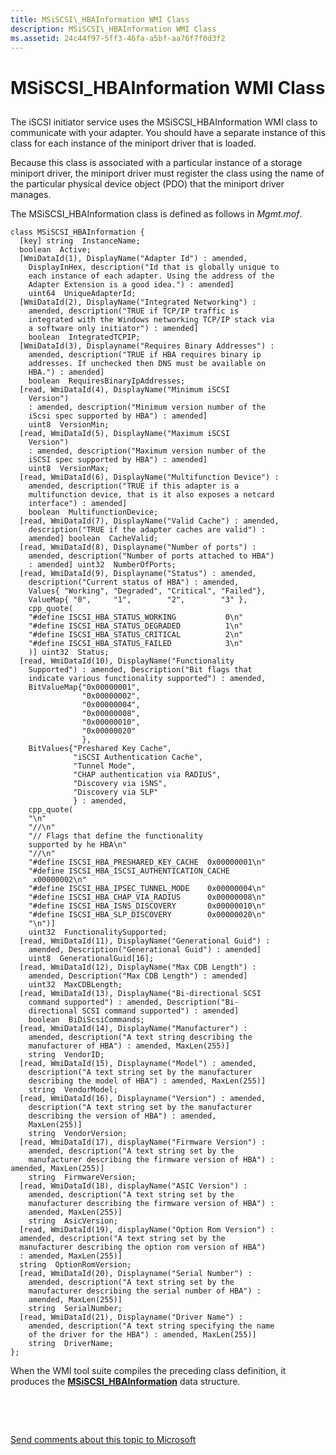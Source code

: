 ```yaml
---
title: MSiSCSI\_HBAInformation WMI Class
description: MSiSCSI\_HBAInformation WMI Class
ms.assetid: 24c44f97-5ff3-46fa-a5bf-aa76f7f0d3f2
---
```


# MSiSCSI\_HBAInformation WMI Class


## <span id="ddk_msiscsi_hbainformation_wmi_class_kr"></span><span id="DDK_MSISCSI_HBAINFORMATION_WMI_CLASS_KR"></span>


The iSCSI initiator service uses the MSiSCSI\_HBAInformation WMI class to communicate with your adapter. You should have a separate instance of this class for each instance of the miniport driver that is loaded.

Because this class is associated with a particular instance of a storage miniport driver, the miniport driver must register the class using the name of the particular physical device object (PDO) that the miniport driver manages.

The MSiSCSI\_HBAInformation class is defined as follows in *Mgmt.mof*.

```
class MSiSCSI_HBAInformation {
  [key] string  InstanceName;
  boolean  Active;
  [WmiDataId(1), DisplayName("Adapter Id") : amended, 
    DisplayInHex, description("Id that is globally unique to
    each instance of each adapter. Using the address of the
    Adapter Extension is a good idea.") : amended] 
    uint64  UniqueAdapterId;
  [WmiDataId(2), DisplayName("Integrated Networking") : 
    amended, description("TRUE if TCP/IP traffic is 
    integrated with the Windows networking TCP/IP stack via 
    a software only initiator") : amended] 
    boolean  IntegratedTCPIP;
  [WmiDataId(3), Displayname("Requires Binary Addresses") :
    amended, description("TRUE if HBA requires binary ip
    addresses. If unchecked then DNS must be available on
    HBA.") : amended] 
    boolean  RequiresBinaryIpAddresses;
  [read, WmiDataId(4), DisplayName("Minimum iSCSI 
    Version")
    : amended, description("Minimum version number of the
    iScsi spec supported by HBA") : amended] 
    uint8  VersionMin;
  [read, WmiDataId(5), DisplayName("Maximum iSCSI
    Version") 
    : amended, description("Maximum version number of the 
    iSCSI spec supported by HBA") : amended] 
    uint8  VersionMax;
  [read, WmiDataId(6), DisplayName("Multifunction Device") : 
    amended, description("TRUE if this adapter is a 
    multifunction device, that is it also exposes a netcard 
    interface") : amended] 
    boolean  MultifunctionDevice;
  [read, WmiDataId(7), DisplayName("Valid Cache") : amended, 
    description("TRUE if the adapter caches are valid") : 
    amended] boolean  CacheValid;
  [read, WmiDataId(8), Displayname("Number of ports") : 
    amended, description("Number of ports attached to HBA") 
    : amended] uint32  NumberOfPorts;
  [read, WmiDataId(9), Displayname("Status") : amended, 
    description("Current status of HBA") : amended, 
    Values{ "Working", "Degraded", "Critical", "Failed"},
    ValueMap{ "0",     "1",        "2",        "3" },
    cpp_quote(
    "#define ISCSI_HBA_STATUS_WORKING           0\n"
    "#define ISCSI_HBA_STATUS_DEGRADED          1\n"
    "#define ISCSI_HBA_STATUS_CRITICAL          2\n"
    "#define ISCSI_HBA_STATUS_FAILED            3\n"
    )] uint32  Status;
  [read, WmiDataId(10), DisplayName("Functionality 
    Supported") : amended, Description("Bit flags that 
    indicate various functionality supported") : amended, 
    BitValueMap{"0x00000001",
                "0x00000002",
                "0x00000004",
                "0x00000008",
                "0x00000010",
                "0x00000020"
                },
    BitValues{"Preshared Key Cache",
              "iSCSI Authentication Cache",
              "Tunnel Mode",
              "CHAP authentication via RADIUS",
              "Discovery via iSNS",
              "Discovery via SLP"
              } : amended,
    cpp_quote(
    "\n"
    "//\n"
    "// Flags that define the functionality 
    supported by he HBA\n"
    "//\n"
    "#define ISCSI_HBA_PRESHARED_KEY_CACHE  0x00000001\n"
    "#define ISCSI_HBA_ISCSI_AUTHENTICATION_CACHE 
     x00000002\n"
    "#define ISCSI_HBA_IPSEC_TUNNEL_MODE    0x00000004\n"
    "#define ISCSI_HBA_CHAP_VIA_RADIUS      0x00000008\n"
    "#define ISCSI_HBA_ISNS_DISCOVERY       0x00000010\n"
    "#define ISCSI_HBA_SLP_DISCOVERY        0x00000020\n"
    "\n")] 
    uint32  FunctionalitySupported;
  [read, WmiDataId(11), DisplayName("Generational Guid") : 
    amended, Description("Generational Guid") : amended] 
    uint8  GenerationalGuid[16];
  [read, WmiDataId(12), DisplayName("Max CDB Length") : 
    amended, Description("Max CDB Length") : amended] 
    uint32  MaxCDBLength;
  [read, WmiDataId(13), DisplayName("Bi-directional SCSI 
    command supported") : amended, Description("Bi-
    directional SCSI command supported") : amended] 
    boolean  BiDiScsiCommands;
  [read, WmiDataId(14), DisplayName("Manufacturer") : 
    amended, description("A text string describing the 
    manufacturer of HBA") : amended, MaxLen(255)] 
    string  VendorID;
  [read, WmiDataId(15), Displayname("Model") : amended, 
    description("A text string set by the manufacturer 
    describing the model of HBA") : amended, MaxLen(255)] 
    string  VendorModel;
  [read, WmiDataId(16), Displayname("Version") : amended, 
    description("A text string set by the manufacturer 
    describing the version of HBA") : amended,
    MaxLen(255)] 
    string  VendorVersion;
  [read, WmiDataId(17), displayName("Firmware Version") : 
    amended, description("A text string set by the 
    manufacturer describing the firmware version of HBA") :    amended, MaxLen(255)] 
    string  FirmwareVersion;
  [read, WmiDataId(18), displayName("ASIC Version") : 
    amended, description("A text string set by the 
    manufacturer describing the firmware version of HBA") : 
    amended, MaxLen(255)] 
    string  AsicVersion;
  [read, WmiDataId(19), displayName("Option Rom Version") :
  amended, description("A text string set by the
  manufacturer describing the option rom version of HBA")
  : amended, MaxLen(255)] 
  string  OptionRomVersion;
  [read, WmiDataId(20), Displayname("Serial Number") :
    amended, description("A text string set by the
    manufacturer describing the serial number of HBA") :
    amended, MaxLen(255)] 
    string  SerialNumber;
  [read, WmiDataId(21), Displayname("Driver Name") :
    amended, description("A text string specifying the name
    of the driver for the HBA") : amended, MaxLen(255)] 
    string  DriverName;
};
```

When the WMI tool suite compiles the preceding class definition, it produces the [**MSiSCSI\_HBAInformation**](https://msdn.microsoft.com/library/windows/hardware/ff563012) data structure.

 

 

[Send comments about this topic to Microsoft](mailto:wsddocfb@microsoft.com?subject=Documentation%20feedback%20[storage\storage]:%20MSiSCSI_HBAInformation%20WMI%20Class%20%20RELEASE:%20%281/11/2018%29&body=%0A%0APRIVACY%20STATEMENT%0A%0AWe%20use%20your%20feedback%20to%20improve%20the%20documentation.%20We%20don't%20use%20your%20email%20address%20for%20any%20other%20purpose,%20and%20we'll%20remove%20your%20email%20address%20from%20our%20system%20after%20the%20issue%20that%20you're%20reporting%20is%20fixed.%20While%20we're%20working%20to%20fix%20this%20issue,%20we%20might%20send%20you%20an%20email%20message%20to%20ask%20for%20more%20info.%20Later,%20we%20might%20also%20send%20you%20an%20email%20message%20to%20let%20you%20know%20that%20we've%20addressed%20your%20feedback.%0A%0AFor%20more%20info%20about%20Microsoft's%20privacy%20policy,%20see%20http://privacy.microsoft.com/default.aspx. "Send comments about this topic to Microsoft")




